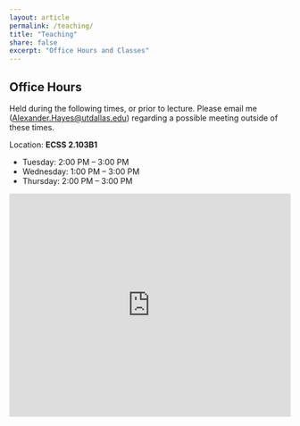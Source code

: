 ```yaml
---
layout: article
permalink: /teaching/
title: "Teaching"
share: false
excerpt: "Office Hours and Classes"
---
```


Office Hours
---

Held during the following times, or prior to lecture. Please email me (Alexander.Hayes@utdallas.edu) regarding a possible meeting outside of these times.

Location: **ECSS 2.103B1**

* Tuesday: 2:00 PM &ndash; 3:00 PM
* Wednesday: 1:00 PM &ndash; 3:00 PM
* Thursday: 2:00 PM &ndash; 3:00 PM

<iframe src="https://calendar.google.com/calendar/embed?showTitle=0&amp;showNav=0&amp;showPrint=0&amp;showTabs=0&amp;mode=WEEK&amp;height=400&amp;wkst=1&amp;bgcolor=%23FFFFFF&amp;src=webmartian.com_e1fv1tmamc67lpfnfogh9uss6c%40group.calendar.google.com&amp;color=%23691426&amp;ctz=America%2FChicago" style="border-width:0" width="100%" height="400" frameborder="0" scrolling="no"></iframe>
